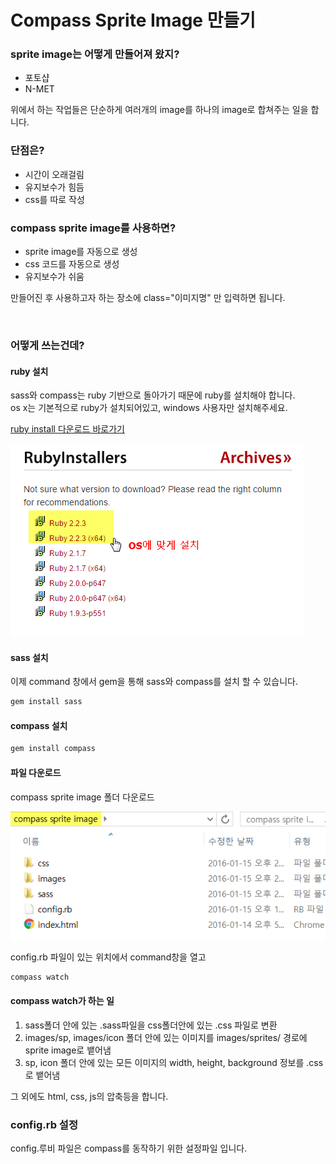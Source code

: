 # Compass Sprite Image 만들기

### sprite image는 어떻게 만들어져 왔지?  
- 포토샵  
- N-MET  

위에서 하는 작업들은 단순하게 여러개의 image를 하나의 image로 합쳐주는 일을 합니다.  

### 단점은?  
- 시간이 오래걸림
- 유지보수가 힘듬
- css를 따로 작성

### compass sprite image를 사용하면?  
- sprite image를 자동으로 생성
- css 코드를 자동으로 생성
- 유지보수가 쉬움

만들어진 후 사용하고자 하는 장소에 class="이미지명" 만 입력하면 됩니다.

<br />

### 어떻게 쓰는건데?

#### ruby 설치
sass와 compass는 ruby 기반으로 돌아가기 때문에 ruby를 설치해야 합니다.  
os x는 기본적으로 ruby가 설치되어있고, windows 사용자만 설치해주세요.  

[ruby install 다운로드 바로가기](http://rubyinstaller.org/downloads/)

![다운로드](images/img_sample01.png)

#### sass 설치
이제 command 창에서 gem을 통해 sass와 compass를 설치 할 수 있습니다.
```bash
gem install sass
```

#### compass 설치
```bash
gem install compass
```

#### 파일 다운로드
compass sprite image 폴더 다운로드  

![폴더 열기](images/img_sample02.png)

config.rb 파일이 있는 위치에서 command창을 열고  
```bash
compass watch
```

#### compass watch가 하는 일
1. sass폴더 안에 있는 .sass파일을 css폴더안에 있는 .css 파일로 변환
2. images/sp, images/icon 폴더 안에 있는 이미지를 images/sprites/ 경로에 sprite image로 뱉어냄
3. sp, icon 폴더 안에 있는 모든 이미지의 width, height, background 정보를 .css로 뱉어냄

그 외에도 html, css, js의 압축등을 합니다. 
<br />

### config.rb 설정
config.루비 파일은 compass를 동작하기 위한 설정파일 입니다.





<br /><br /><br /><br />